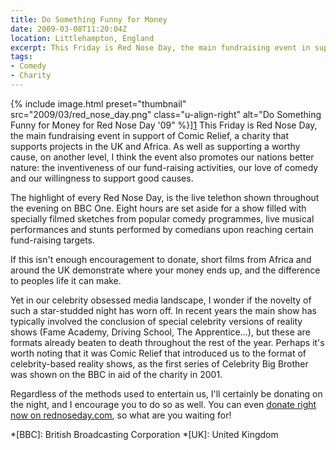 ```yaml
---
title: Do Something Funny for Money
date: 2009-03-08T11:20:04Z
location: Littlehampton, England
excerpt: This Friday is Red Nose Day, the main fundraising event in support of Comic Relief, a charity that supports projects in the UK and Africa.
tags:
- Comedy
- Charity
---
```

{% include image.html preset="thumbnail" src="2009/03/red_nose_day.png" class="u-align-right" alt="Do Something Funny for Money for Red Nose Day '09" %}][1] This Friday is Red Nose Day, the main fundraising event in support of Comic Relief, a charity that supports projects in the UK and Africa. As well as supporting a worthy cause, on another level, I think the event also promotes our nations better nature: the inventiveness of our fund-raising activities, our love of comedy and our willingness to support good causes.

The highlight of every Red Nose Day, is the live telethon shown throughout the evening on BBC One. Eight hours are set aside for a show filled with specially filmed sketches from popular comedy programmes, live musical performances and stunts performed by comedians upon reaching certain fund-raising targets.

If this isn't enough encouragement to donate, short films from Africa and around the UK demonstrate where your money ends up, and the difference to peoples life it can make.

Yet in our celebrity obsessed media landscape, I wonder if the novelty of such a star-studded night has worn off. In recent years the main show has typically involved the conclusion of special celebrity versions of reality shows (Fame Academy, Driving School, The Apprentice...), but these are formats already beaten to death throughout the rest of the year. Perhaps it's worth noting that it was Comic Relief that introduced us to the format of celebrity-based reality shows, as the first series of Celebrity Big Brother was shown on the BBC in aid of the charity in 2001.

Regardless of the methods used to entertain us, I'll certainly be donating on the night, and I encourage you to do so as well. You can even [donate right now on rednoseday.com][1], so what are you waiting for!

[1]: https://www.comicrelief.com/donate

*[BBC]: British Broadcasting Corporation
*[UK]: United Kingdom
